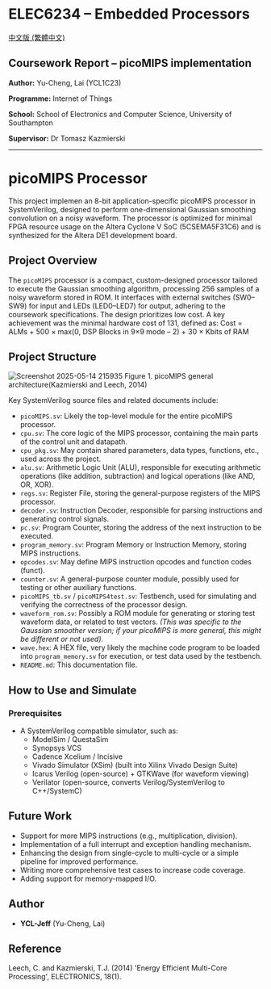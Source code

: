 # ELEC6234 – Embedded Processors
[中文版 (繁體中文)](README.zh-Hant.md)
## Coursework Report – picoMIPS implementation

**Author:** Yu-Cheng, Lai (YCL1C23)

**Programme:** Internet of Things

**School:** School of Electronics and Computer Science, University of Southampton

**Supervisor:** Dr Tomasz Kazmierski

---

# picoMIPS Processor

This project implemen an 8-bit application-specific picoMIPS processor in SystemVerilog, designed to perform one-dimensional Gaussian smoothing convolution on a noisy waveform. The processor is optimized for minimal FPGA resource usage on the Altera Cyclone V SoC (5CSEMA5F31C6) and is synthesized for the Altera DE1 development board.

## Project Overview

The `picoMIPS` processor is a compact, custom-designed processor tailored to execute the Gaussian smoothing algorithm, processing 256 samples of a noisy waveform stored in ROM. It interfaces with external switches (SW0–SW9) for input and LEDs (LED0–LED7) for output, adhering to the coursework specifications. The design prioritizes low cost. A key achievement was the minimal hardware cost of 131, defined as:
Cost = ALMs + 500 × max(0, DSP Blocks in 9×9 mode – 2) + 30 × Kbits of RAM

## Project Structure
![Screenshot 2025-05-14 215935](https://github.com/user-attachments/assets/18de506d-fe4a-4807-8c47-95fce7af6d35)
Figure 1. picoMIPS general architecture(Kazmierski and Leech, 2014)

Key SystemVerilog source files and related documents include:

* `picoMIPS.sv`: Likely the top-level module for the entire picoMIPS processor.
* `cpu.sv`: The core logic of the MIPS processor, containing the main parts of the control unit and datapath.
* `cpu_pkg.sv`: May contain shared parameters, data types, functions, etc., used across the project.
* `alu.sv`: Arithmetic Logic Unit (ALU), responsible for executing arithmetic operations (like addition, subtraction) and logical operations (like AND, OR, XOR).
* `regs.sv`: Register File, storing the general-purpose registers of the MIPS processor.
* `decoder.sv`: Instruction Decoder, responsible for parsing instructions and generating control signals.
* `pc.sv`: Program Counter, storing the address of the next instruction to be executed.
* `program_memory.sv`: Program Memory or Instruction Memory, storing MIPS instructions.
* `opcodes.sv`: May define MIPS instruction opcodes and function codes (funct).
* `counter.sv`: A general-purpose counter module, possibly used for testing or other auxiliary functions.
* `picoMIPS_tb.sv` / `picoMIPS4test.sv`: Testbench, used for simulating and verifying the correctness of the processor design.
* `waveform_rom.sv`: Possibly a ROM module for generating or storing test waveform data, or related to test vectors. *(This was specific to the Gaussian smoother version; if your picoMIPS is more general, this might be different or not used).*
* `wave.hex`: A HEX file, very likely the machine code program to be loaded into `program_memory.sv` for execution, or test data used by the testbench.
* `README.md`: This documentation file.


## How to Use and Simulate

### Prerequisites

* A SystemVerilog compatible simulator, such as:
    * ModelSim / QuestaSim
    * Synopsys VCS
    * Cadence Xcelium / Incisive
    * Vivado Simulator (XSim) (built into Xilinx Vivado Design Suite)
    * Icarus Verilog (open-source) + GTKWave (for waveform viewing)
    * Verilator (open-source, converts Verilog/SystemVerilog to C++/SystemC)


## Future Work

*  Support for more MIPS instructions (e.g., multiplication, division).
*  Implementation of a full interrupt and exception handling mechanism.
*  Enhancing the design from single-cycle to multi-cycle or a simple pipeline for improved performance.
*  Writing more comprehensive test cases to increase code coverage.
*  Adding support for memory-mapped I/O.

## Author

* **YCL-Jeff** (Yu-Cheng, Lai)

## Reference
Leech, C. and Kazmierski, T.J. (2014) 'Energy Efficient Multi-Core Processing', ELECTRONICS, 18(1).
